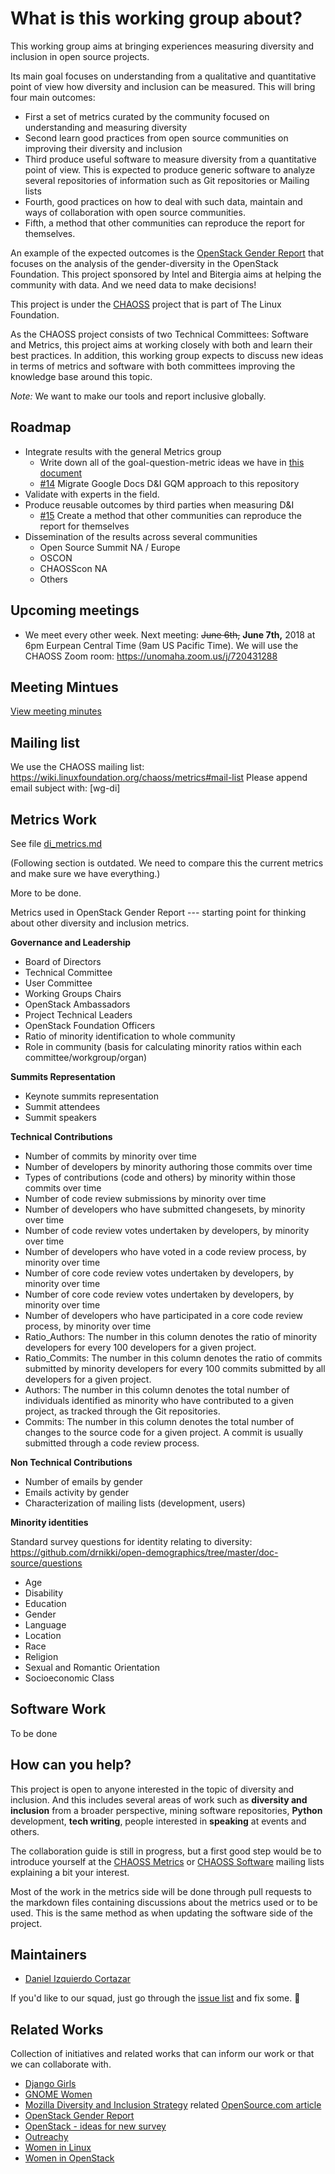 # What is this working group about?

This working group aims at bringing experiences measuring diversity and inclusion in open source projects.

Its main goal focuses on understanding from a qualitative and quantitative point of view how diversity and inclusion
can be measured. This will bring four main outcomes:
* First a set of metrics curated by the community focused on understanding and measuring diversity
* Second learn good practices from open source communities on improving their diversity and inclusion
* Third produce useful software to measure diversity from a quantitative point of view. This is expected to produce generic software to analyze several repositories of information such as Git repositories or Mailing lists
* Fourth, good practices on how to deal with such data, maintain and ways of collaboration with open source communities.
* Fifth, a method that other communities can reproduce the report for themselves.

An example of the expected outcomes is the [OpenStack Gender Report](http://superuser.openstack.org/articles/bitergia-intel-report/)
that focuses on the analysis of the gender-diversity in the OpenStack Foundation. This project sponsored by Intel and Bitergia
aims at helping the community with data. And we need data to make decisions!

This project is under the [CHAOSS](https://chaoss.community) project that is part of The Linux Foundation.

As the CHAOSS project consists of two Technical Committees: Software and Metrics, this project aims at
working closely with both and learn their best practices. In addition, this working group expects
to discuss new ideas in terms of metrics and software with both committees improving the knowledge
base around this topic.

*Note:* We want to make our tools and report inclusive globally.

## Roadmap

* Integrate results with the general Metrics group
  * Write down all of the goal-question-metric ideas we have in [this document](https://docs.google.com/document/d/1MzDk84BL7FfHDxbFxJz39M72V2Hfc5Y6oCPhOl6woxo/edit#)
  * [#14](https://github.com/chaoss/wg-diversity-inclusion/issues/14) Migrate Google Docs D&I GQM approach to this repository
* Validate with experts in the field.
* Produce reusable outcomes by third parties when measuring D&I
  * [#15](https://github.com/chaoss/wg-diversity-inclusion/issues/15) Create a method that other communities can reproduce the report for themselves
* Dissemination of the results across several communities
  * Open Source Summit NA / Europe
  * OSCON
  * CHAOSScon NA
  * Others


## Upcoming meetings

- We meet every other week. Next meeting: <del>June 6th,</del> **June 7th,** 2018 at 6pm Eurpean Central Time (9am US Pacific Time). We will use the CHAOSS Zoom room: https://unomaha.zoom.us/j/720431288

## Meeting Mintues

[View meeting minutes](./meeting-minutes.md)

## Mailing list
We use the CHAOSS mailing list: https://wiki.linuxfoundation.org/chaoss/metrics#mail-list
Please append email subject with: [wg-di]

## Metrics Work

See file [di_metrics.md](./di_metrics.md)

(Following section is outdated. We need to compare this the current metrics and make sure we have everything.)

More to be done.

Metrics used in OpenStack Gender Report --- starting point for thinking about other diversity and inclusion metrics.

__Governance and Leadership__

 - Board of Directors
 - Technical Committee
 - User Committee
 - Working Groups Chairs
 - OpenStack Ambassadors
 - Project Technical Leaders
 - OpenStack Foundation Officers
 - Ratio of minority identification to whole community
 - Role in community (basis for calculating minority ratios within each committee/workgroup/organ)

__Summits Representation__

 - Keynote summits representation
 - Summit attendees
 - Summit speakers

__Technical Contributions__

 - Number of commits by minority over time
 - Number of developers by minority authoring those commits over time
 - Types of contributions (code and others) by minority within those commits over time
 - Number of code review submissions by  minority over time
 - Number of developers who have submitted changesets, by minority over time
 - Number of code review votes undertaken by developers, by minority over time
 - Number of developers who have voted in a code review process, by minority over time
 - Number of core code review votes undertaken by developers, by minority over time
 - Number of core code review votes undertaken by developers, by minority over time
 - Number of developers who have participated in a core code review process, by minority over time
 - Ratio_Authors: The number in this column denotes the ratio of minority developers for every 100 developers for a given project.
 - Ratio_Commits: The number in this column denotes the ratio of commits submitted by minority developers for every 100 commits submitted by all developers for a given project.
 - Authors: The number in this column denotes the total number of individuals identified as minority who have contributed to a given project, as tracked through the Git repositories.
 - Commits: The number in this column denotes the total number of changes to the source code for a given project. A commit is usually submitted through a code review process.

__Non Technical Contributions__

 - Number of emails by gender
 - Emails activity by gender
 - Characterization of mailing lists (development, users)


__Minority identities__

Standard survey questions for identity relating to diversity:
https://github.com/drnikki/open-demographics/tree/master/doc-source/questions

 - Age
 - Disability
 - Education
 - Gender
 - Language
 - Location
 - Race
 - Religion
 - Sexual and Romantic Orientation
 - Socioeconomic Class

## Software Work

To be done

## How can you help?

This project is open to anyone interested in the topic of diversity and inclusion. And this includes several areas of work such as **diversity and inclusion** from a broader perspective, mining software repositories, **Python** development,
**tech writing**, people interested in **speaking** at events and others.

The collaboration guide is still in progress, but a first good step would be to introduce yourself at the [CHAOSS Metrics](https://lists.linuxfoundation.org/mailman/listinfo/oss-health-metrics) or [CHAOSS Software](https://lists.linuxfoundation.org/mailman/listinfo/chaoss-software) mailing lists explaining a bit your interest.

Most of the work in the metrics side will be done through pull requests to the markdown files containing discussions
about the metrics used or to be used. This is the same method as when updating the software side of the project.

## Maintainers

- [Daniel Izquierdo Cortazar](https://github.com/dicortazar)

If you'd like to our squad, just go through the [issue list](https://github.com/chaoss/wg-diversity-inclusion/issues) and fix some. :tada: 


## Related Works

Collection of initiatives and related works that can inform our work or that we can collaborate with.

* [Django Girls](https://djangogirls.org/)
* [GNOME Women](https://wiki.gnome.org/GnomeWomen)
* [Mozilla Diversity and Inclusion Strategy](https://wiki.mozilla.org/Diversity_and_Inclusion_Strategy) related [OpenSource.com article](https://opensource.com/article/17/9/diversity-and-inclusion-innovation)
* [OpenStack Gender Report](http://superuser.openstack.org/articles/bitergia-intel-report/)
* [OpenStack - ideas for new survey](https://etherpad.openstack.org/p/diversity-survey-spring-2018_draft)
* [Outreachy](https://www.outreachy.org/)
* [Women in Linux](http://www.womeninlinux.com/)
* [Women in OpenStack](https://wiki.openstack.org/wiki/Women_of_OpenStack)
